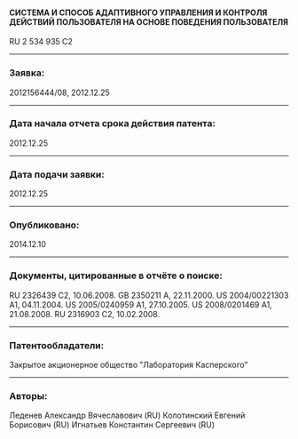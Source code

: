#### СИСТЕМА И СПОСОБ АДАПТИВНОГО УПРАВЛЕНИЯ И КОНТРОЛЯ ДЕЙСТВИЙ ПОЛЬЗОВАТЕЛЯ НА ОСНОВЕ ПОВЕДЕНИЯ ПОЛЬЗОВАТЕЛЯ
RU 2 534 935 C2

---

### Заявка:
2012156444/08, 
2012.12.25

---

### Дата начала отчета срока действия патента:  
2012.12.25

---

### Дата подачи заявки:   
2012.12.25

---

### Опубликовано:   
2014.12.10

---

### Документы, цитированные в отчёте о поиске:
RU 2326439 C2, 10.06.2008. 
GB 2350211 A, 22.11.2000. 
US 2004/00221303 A1, 04.11.2004. 
US 2005/0240959 A1, 27.10.2005. 
US 2008/0201469 A1, 21.08.2008. 
RU 2316903 C2, 10.02.2008. 

---

### Патентообладатели:
Закрытое акционерное общество "Лаборатория Касперского" 

---

### Авторы:
Леденев Александр Вячеславович (RU)
Колотинский Евгений Борисович (RU)
Игнатьев Константин Сергеевич (RU)

